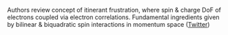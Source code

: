 
Authors review concept of itinerant frustration, where spin & charge DoF of electrons coupled via electron correlations. Fundamental ingredients given by bilinear & biquadratic spin interactions in momentum space ([Twitter](https://twitter.com/JoshuahHeath/status/1374020051670507522))
